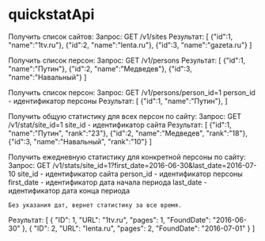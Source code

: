 # quickstatApi

Получить список сайтов:
Запрос: GET /v1/sites
Результат:
    [
        {"id":1, "name":"1tv.ru"},
        {"id":2, "name":"lenta.ru"},
        {"id":3, "name":"gazeta.ru"}
    ]

Получить список персон:
Запрос: GET /v1/persons
Результат:
    [
        {"id":1, "name":"Путин"},
        {"id":2, "name":"Медведев"},
        {"id":3, "name":"Навальный"}
    ]
    
Получить список персон:
Запрос: GET /v1/persons/person_id=1
    person_id - идентификатор персоны
Результат:
    [
        {"id":1, "name":"Путин"},
    ]

Получить общую статистику для всех персон по сайту:
Запрос: GET /v1/stat/site_id=1 
    site_id - идентификатор сайта
Результат:
    [
        {"id":1, "name":"Путин", "rank":"23"},
        {"id":2, "name":"Медведев", "rank":"18"},
        {"id":3, "name":"Навальный", "rank":"10"}
    ]

Получить ежедневную статистику для конкретной персоны по сайту:
Запрос: GET /v1/stats/site_id=1?first_date=2016-06-30&last_date=2016-07-10
    site_id    - идентификатор сайта
    person_id  - идентификатор персоны
    first_date - идентификатор дата начала периода
    last_date  - идентификатор дата конца периода

    Без указания дат, вернет статистику за все время.

Результат:
[
  {
    "ID": 1,
    "URL": "1tv.ru",
    "pages": 1,
    "FoundDate": "2016-06-30"
  },
  {
    "ID": 2,
    "URL": "lenta.ru",
    "pages": 2,
    "FoundDate": "2016-07-01"
  }
]
